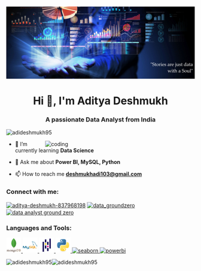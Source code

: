 ![logo](https://github.com/AdiDeshmukh95/AdiDeshmukh95/blob/main/Banner%20DA.jpg)
<h1 align="center">Hi 👋, I'm Aditya Deshmukh</h1>
<h3 align="center">A passionate Data Analyst from India</h3>

<p align="left"> <img src="https://komarev.com/ghpvc/?username=adideshmukh95&label=Profile%20views&color=0e75b6&style=flat" alt="adideshmukh95" /> </p>
<img align="right" alt="coding" width="400" src="https://imgs.search.brave.com/SRgUMdMPR4pifUR5DbRB_aHnIJ3aKQR1W6fXaQAupPk/rs:fit:800:600:1/g:ce/aHR0cHM6Ly9tZWRp/YS5naXBoeS5jb20v/bWVkaWEvM29LSVBF/cURHVVVMcEVVMGFR/L2dpcGh5LmdpZg.gif">

- 🌱 I’m currently learning **Data Science**

- 💬 Ask me about **Power BI, MySQL, Python**

- 📫 How to reach me **deshmukhadi103@gmail.com**

<h3 align="left">Connect with me:</h3>
<p align="left">
<a href="https://linkedin.com/in/aditya-deshmukh-837968198" target="blank"><img align="center" src="https://raw.githubusercontent.com/rahuldkjain/github-profile-readme-generator/master/src/images/icons/Social/linked-in-alt.svg" alt="aditya-deshmukh-837968198" height="30" width="40" /></a>
<a href="https://instagram.com/data_analyst_groundzero" target="blank"><img align="center" src="https://raw.githubusercontent.com/rahuldkjain/github-profile-readme-generator/master/src/images/icons/Social/instagram.svg" alt="data_groundzero" height="30" width="40" /></a>
<a href="https://www.youtube.com/channel/UCpInthRfOYIqkdN-V0ETdJw" target="blank"><img align="center" src="https://raw.githubusercontent.com/rahuldkjain/github-profile-readme-generator/master/src/images/icons/Social/youtube.svg" alt="data analyst ground zero" height="30" width="40" /></a>
</p>

<h3 align="left">Languages and Tools:</h3>
<p align="left"> <a href="https://www.mongodb.com/" target="_blank" rel="noreferrer"> <img src="https://raw.githubusercontent.com/devicons/devicon/master/icons/mongodb/mongodb-original-wordmark.svg" alt="mongodb" width="40" height="40"/> </a> <a href="https://www.mysql.com/" target="_blank" rel="noreferrer"> <img src="https://raw.githubusercontent.com/devicons/devicon/master/icons/mysql/mysql-original-wordmark.svg" alt="mysql" width="40" height="40"/> </a> <a href="https://pandas.pydata.org/" target="_blank" rel="noreferrer"> <img src="https://raw.githubusercontent.com/devicons/devicon/2ae2a900d2f041da66e950e4d48052658d850630/icons/pandas/pandas-original.svg" alt="pandas" width="40" height="40"/> </a> <a href="https://www.python.org" target="_blank" rel="noreferrer"> <img src="https://raw.githubusercontent.com/devicons/devicon/master/icons/python/python-original.svg" alt="python" width="40" height="40"/> </a> <a href="https://seaborn.pydata.org/" target="_blank" rel="noreferrer"> <img src="https://seaborn.pydata.org/_images/logo-mark-lightbg.svg" alt="seaborn" width="40" height="40"/> </a> <a href="https://seaborn.pydata.org/" target="_blank" rel="noreferrer"> <img src="https://imgs.search.brave.com/i3fSbBeYsD1J8pjhONsGdFVNYLkoDL6cfSGs1hkkh3w/rs:fit:512:512:1/g:ce/aHR0cHM6Ly9pY29u/LWxpYnJhcnkuY29t/L2ltYWdlcy9wb3dl/ci1iaS1pY29uL3Bv/d2VyLWJpLWljb24t/MjkuanBn" alt="powerbi" width="40" height="40"/> </a> 
</p>

<p><img align="left" src="https://github-readme-stats.vercel.app/api/top-langs?username=adideshmukh95&show_icons=true&locale=en&layout=compact" alt="adideshmukh95" /></p>


<p>&nbsp;<img align="left" src="https://github-readme-stats.vercel.app/api?username=adideshmukh95&show_icons=true&locale=en" alt="adideshmukh95" />
</p>
